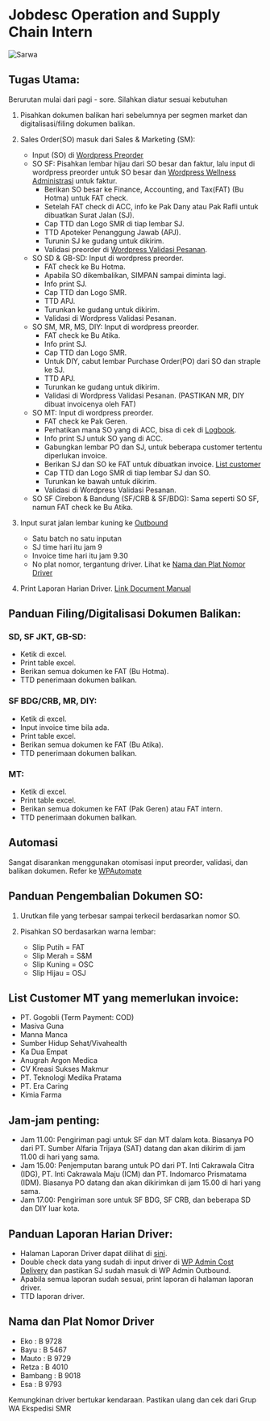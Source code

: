 # Jobdesc Operation and Supply Chain Intern

![Sarwa](https://manggalla.com/beta/wp-content/uploads/2023/02/Logo-SMR-1.png)

## Tugas Utama:

Berurutan mulai dari pagi - sore. Silahkan diatur sesuai kebutuhan

1. Pisahkan dokumen balikan hari sebelumnya per segmen market dan digitalisasi/filing dokumen balikan.
   
2. Sales Order(SO) masuk dari Sales & Marketing (SM):
   - Input (SO) di [Wordpress Preorder](https://manggalla.com/sarwa/pesanan/)
   - SO SF: Pisahkan lembar hijau dari SO besar dan faktur, lalu input di wordpress preorder untuk SO besar dan [Wordpress Wellness Administrasi](https://manggalla.com/wellness/administrasi/) untuk faktur.
     - Berikan SO besar ke Finance, Accounting, and Tax(FAT) (Bu Hotma) untuk FAT check.
     - Setelah FAT check di ACC, info ke Pak Dany atau Pak Rafli untuk dibuatkan Surat Jalan (SJ).
     - Cap TTD dan Logo SMR di tiap lembar SJ.
     - TTD Apoteker Penanggung Jawab (APJ).
     - Turunin SJ ke gudang untuk dikirim.
     - Validasi preorder di [Wordpress Validasi Pesanan](https://manggalla.com/sarwa/validasi-pesanan/).
   - SO SD & GB-SD: Input di wordpress preorder.
     - FAT check ke Bu Hotma.
     - Apabila SO dikembalikan, SIMPAN sampai diminta lagi.
     - Info print SJ.
     - Cap TTD dan Logo SMR.
     - TTD APJ.
     - Turunkan ke gudang untuk dikirim.
     - Validasi di Wordpress Validasi Pesanan.
   - SO SM, MR, MS, DIY: Input di wordpress preorder.
     - FAT check ke Bu Atika.
     - Info print SJ.
     - Cap TTD dan Logo SMR.
     - Untuk DIY, cabut lembar Purchase Order(PO) dari SO dan straple ke SJ.
     - TTD APJ.
     - Turunkan ke gudang untuk dikirim.
     - Validasi di Wordpress Validasi Pesanan. (PASTIKAN MR, DIY dibuat invoicenya oleh FAT)
   - SO MT: Input di wordpress preorder.
     - FAT check ke Pak Geren.
     - Perhatikan mana SO yang di ACC, bisa di cek di [Logbook](https://docs.google.com/spreadsheets/d/1pcjYibnJNEp1jow9mpJSb63-fyGkOAodVwL1WblVtpM/edit#gid=642080019).
     - Info print SJ untuk SO yang di ACC.
     - Gabungkan lembar PO dan SJ, untuk beberapa customer tertentu diperlukan invoice.
     - Berikan SJ dan SO ke FAT untuk dibuatkan invoice. [List customer](#list-customer-mt-yang-memerlukan-invoice)
     - Cap TTD dan Logo SMR di tiap lembar SJ dan SO.
     - Turunkan ke bawah untuk dikirim.
     - Validasi di Wordpress Validasi Pesanan.
   - SO SF Cirebon & Bandung (SF/CRB & SF/BDG): Sama seperti SO SF, namun FAT check ke Bu Atika.

3. Input surat jalan lembar kuning ke [Outbound](https://manggalla.com/sarwa/outbound/)
    - Satu batch no satu inputan
    - SJ time hari itu jam 9
    - Invoice time hari itu jam 9.30
    - No plat nomor, tergantung driver. Lihat ke [Nama dan Plat Nomor Driver](#nama-dan-plat-nomor-driver)

4. Print Laporan Harian Driver.
[Link Document Manual](https://docs.google.com/document/d/1ZoA9T7PFwKXfAMxYduhBhbF7nA1RbRKW/edit?usp=sharing&ouid=111421654737140850251&rtpof=true&sd=true)

## Panduan Filing/Digitalisasi Dokumen Balikan:

### SD, SF JKT, GB-SD:
- Ketik di excel.
- Print table excel.
- Berikan semua dokumen ke FAT (Bu Hotma).
- TTD penerimaan dokumen balikan.

### SF BDG/CRB, MR, DIY:
- Ketik di excel.
- Input invoice time bila ada.
- Print table excel.
- Berikan semua dokumen ke FAT (Bu Atika).
- TTD penerimaan dokumen balikan.

### MT:
- Ketik di excel.
- Print table excel.
- Berikan semua dokumen ke FAT (Pak Geren) atau FAT intern.
- TTD penerimaan dokumen balikan.

## Automasi

Sangat disarankan menggunakan otomisasi input preorder, validasi, dan balikan dokumen.
Refer ke [WPAutomate](https://github.com/rianying/WPAutomate)

## Panduan Pengembalian Dokumen SO:

1. Urutkan file yang terbesar sampai terkecil berdasarkan nomor SO.

2. Pisahkan SO berdasarkan warna lembar:
   - Slip Putih = FAT
   - Slip Merah = S&M
   - Slip Kuning = OSC
   - Slip Hijau = OSJ

## List Customer MT yang memerlukan invoice:
- PT. Gogobli (Term Payment: COD)
- Masiva Guna
- Manna Manca
- Sumber Hidup Sehat/Vivahealth
- Ka Dua Empat
- Anugrah Argon Medica
- CV Kreasi Sukses Makmur
- PT. Teknologi Medika Pratama
- PT. Era Caring
- Kimia Farma

## Jam-jam penting:
- Jam 11.00: Pengiriman pagi untuk SF dan MT dalam kota. Biasanya PO dari PT. Sumber Alfaria Trijaya (SAT) datang dan akan dikirim di jam 11.00 di hari yang sama.
- Jam 15.00: Penjemputan barang untuk PO dari PT. Inti Cakrawala Citra (IDG), PT. Inti Cakrawala Maju (ICM) dan PT. Indomarco Prismatama (IDM). Biasanya PO datang dan akan dikirimkan di jam 15.00 di hari yang sama.
- Jam 17.00: Pengiriman sore untuk SF BDG, SF CRB, dan beberapa SD dan DIY luar kota.

## Panduan Laporan Harian Driver:
- Halaman Laporan Driver dapat dilihat di [sini](https://manggalla.com/sarwa/laporan-biaya-pengiriman-2/).
- Double check data yang sudah di input driver di [WP Admin Cost Delivery](https://manggalla.com/sarwa/wp-admin/admin.php?page=tabulate&controller=table&table=cost_delivery) dan pastikan SJ sudah masuk di WP Admin Outbound.
- Apabila semua laporan sudah sesuai, print laporan di halaman laporan driver.
- TTD laporan driver.

## Nama dan Plat Nomor Driver
- Eko         : B 9728
- Bayu        : B 5467
- Mauto       : B 9729
- Retza       : B 4010
- Bambang     : B 9018
- Esa         : B 9793

Kemungkinan driver bertukar kendaraan. Pastikan ulang dan cek dari Grup WA Ekspedisi SMR